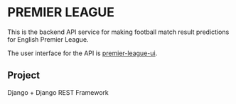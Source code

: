 # PREMIER LEAGUE

This is the backend API service for making football match result predictions for English Premier League.

The user interface for the API is [premier-league-ui](https://github.com/jopesy/premier-league-ui).

## Project

Django + Django REST Framework

